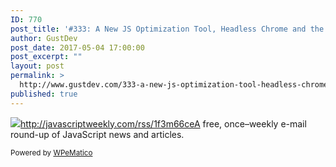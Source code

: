 ```yaml
---
ID: 770
post_title: '#333: A New JS Optimization Tool, Headless Chrome and the &#039;Elements of JavaScript Style&#039;'
author: GustDev
post_date: 2017-05-04 17:00:00
post_excerpt: ""
layout: post
permalink: >
  http://www.gustdev.com/333-a-new-js-optimization-tool-headless-chrome-and-the-elements-of-javascript-style/
published: true
---
```

<img class="wpe_imgrss" src="http://www.gustdev.com/wp-content/uploads/2017/05/4a363bb0.png">http://javascriptweekly.com/rss/1f3m66ceA free, once&ndash;weekly e-mail round-up of JavaScript news and articles.<p class="wpematico_credit"><small>Powered by <a href="http://www.wpematico.com" target="_blank">WPeMatico</a></small></p>